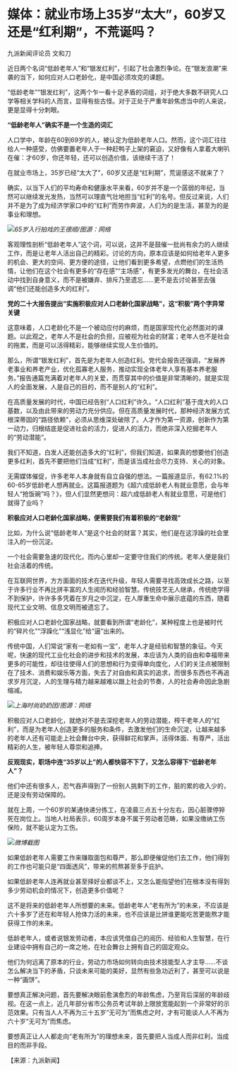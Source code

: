 # 媒体：就业市场上35岁“太大”，60岁又还是“红利期”，不荒诞吗？

九派新闻评论员 文和刀

近日两个名词“低龄老年人”和“银发红利”，引起了社会激烈争论。在“银发浪潮”来袭的当下，如何应对人口老龄化，是中国必须攻克的课题。

“低龄老年”“银发红利”，这两个乍一看十足矛盾的词组，对于绝大多数不研究人口学等相关学科的人而言，显得有些古怪。对于正处于严重年龄焦虑当中的人来说，更是显得十分刺眼。

**“低龄老年人”确实不是一个生造的词汇**

人口学中，年龄在60到69岁的人，被认定为低龄老年人口。然而，这个词汇往往给人一种感受，仿佛要置老年人于一种赶鸭子上架的窘迫，又好像有人拿着大喇叭在催：才60岁，你还年轻，还可以创造价值，该继续干活了！

在就业市场上，35岁已经“太大了”，60岁又还是“红利期”，荒诞感这不就来了？

确实，以当下人们的平均寿命和健康水平来看，60岁并不是一个孱弱的年纪，当然可以继续发光发热，当然可以理直气壮地担当“红利”的名号。但反过来说，人们并不是为了成为经济学家口中的“红利”而劳作奔波，人们为的是生活，甚至为的是事业和理想。

![](https://inews.gtimg.com/om_bt/OlNa35tE03iB9qvGstjOXlzvFZA0fcq9ETvRqqO2EWTk8AA/1000)_65岁入行拍戏的王德顺/图源：网络_

客观理性剖析“低龄老年人”这个词，可以说，这并不是鼓催一批尚有余力的人继续工作，而是让老年人活出自己的精彩。讨论的方向，原本应该是如何给老年人更多的机会、更大的空间、更方便的途径，让他们看到更多希望，点燃他们的生活热情，让他们在这个社会有更多的“存在感”“主场感”，有更多发光的舞台，在社会活动中找到自身意义，而不是被嫌弃、排斥乃至遗忘……更不是去讨论甚至去强调“他们还能创造多大的红利”。

**党的二十大报告提出“实施积极应对人口老龄化国家战略”，这“积极”两个字异常关键**

这意味着，人口老龄化不是一个被动应付的麻烦，而是国家现代化必然面对的课题。以此观之，老年人不是社会的负担，应被视为社会的财富；老年人也不是社会的拖累，而是可以活得精彩，能够继续实现人生价值的。

那么，所谓“银发红利”，首先是为老年人创造红利。党代会报告还强调，“发展养老事业和养老产业，优化孤寡老人服务，推动实现全体老年人享有基本养老服务。”报告通篇充满着对老年人的关爱，而贯穿其中的价值是非常清晰的，就是实现人的全面发展，人是自己的目的，而不是别人的“红利”。

在高质量发展的时代，中国已经告别“人口红利”许久。“人口红利”基于庞大的人口基数，以及由此带来的劳动力充分供应。但在高质量发展时代，那种经济发展方式根深蒂固的“路径依赖”，必须从思维深处破除了。人才作为第一资源，创新作为第一动力，归根结底是促进社会的活力，促进人的活力，而绝非深入挖掘老年人的“劳动潜能”。

我们不知道，白发人还能创造多大的“红利”，但我们知道，如果真的想要他们创造更多红利，首先不要把他们当成“红利”，而是该当成社会尽力支持、关心的对象。

无需媒体催促，许多老年人本身就有自立自强的想法。一篇报道显示，有62.1%的60-65岁低龄老人想再就业。这篇报道题为《超六成低龄老人有就业意愿，会与年轻人“抢饭碗”吗？》，但人们显然更想问：超六成低龄老人有就业意愿，可是他们就得了业吗？

**积极应对人口老龄化国家战略，便需要我们有着积极的“老龄观”**

比如，为什么说“低龄老年人”是这个社会的财富？其实，他们是在这浮躁的社会里注入的一份沉淀。

一个社会需要急速的现代化，而内心里却一定要守住我们的传统。老年人便是我们社会活着的传统。

在互联网世界，方方面面的技术在迭代升级，年轻人需要寻找高效成长之路，以至于许多行业不再比拼丰富的人生阅历和经验智慧。传统技艺无人继承，传统绝学得不到保护，许许多多凭着在岁月之中沉淀，在人厚重生命中展示底蕴的东西，随着现代工业文明、信息文明而被遗忘了。

积极应对人口老龄化国家战略，就要看到所谓“老龄化”，某种程度上也是被时代的“碎片化”“浮躁化”“浅显化”给“逼”出来的。

传统中国，人们常说“家有一老如有一宝”，老年人才是经验和智慧的象征。今天呢，快速的现代工业化社会的进步和技术的发展，本应该为人类的自由和幸福带来更多的可能性，却往往使得人们的思想和行为变得单向度化，人们的关注点被限制在了技术、消费和娱乐等方面，失去了对自由和真实的追求，而很多东西也不再追求岁月沉淀，人的生理与精力越来越难以跟上社会的节奏，人的社会寿命因此急剧缩减。

![](https://inews.gtimg.com/om_bt/OKIA4zq_NaUHkQEV7hPftomsNKNT6qJNpJeaIBWsa6xcEAA/1000)_上海时尚奶奶团/图源：网络_

积极应对人口老龄化，就绝对不是去深挖老年人的劳动潜能，榨干老年人的“红利”，而是为老年人创造更多的服务和条件，去激发他们的生命沉淀，让越来越多的老年人还有可能走上社会舞台中央，获得鲜花和掌声，活得体面、有尊严，活出精彩的人生，被年轻人尊崇和追捧。

**反观现实，职场中连“35岁以上”的人都快容不下了，又怎么容得下“低龄老年人”？**

他们中还有很多人，忍气吞声得到了一份别人挑剩下的工作，脏的累的收入少的，还是没有劳动保障的。

就在上周，一个60岁的某通快递分拣工，在凌晨三点五十分左右，因心脏骤停猝死在岗位上。当地人社局表示，60周岁本身不属于劳动者范畴，如果没缴纳工伤保险，就不能认定为工伤。

![](https://inews.gtimg.com/om_bt/O6ezcq3ZvA985AsuMiPtZRuhCkqknP18cEUYKqJ9iKB74AA/1000)_微博截图_

如果低龄老年人需要工作来赚取面包和尊严，那么即便催促他们去工作，他们得到的工作也可能只是“四面透风”，带来的煎熬甚至多于庇护。

如果低龄老年人连再就业甚至择好业都谈不上，又怎么能指望他们在根本没有得到多少劳动机会的情况下，创造更多价值呢？

这不是将来的低龄老年人所想要的未来。低龄老年人“老有所为”的未来，不应该是六十多岁了还在和年轻人抢体力活的未来，也不应该是比拼谁更能吃苦更能熬才能获得工作的未来。

低龄老年人，或者说银发劳动者，本应该凭借自己的阅历、经验和人生智慧，在行业建设中拥有自己的一席之地，在社会舞台上拥有自己的固定观众。

他们为何远离了原本的行业，劳动力市场如何转向由技术技能型人才主导……不谈怎么解决当下的矛盾，只谈未来可能的美好，显然有些急功近利了，甚至可以说是一种“画饼”。

要想真正解决问题，首先要解决眼前愈演愈烈的年龄焦虑，乃至背后深层的年龄歧视。在这一点上，近几年部分省市公务员考试年龄上限放宽能起到一个非常好的示范效果。只有当人人不再为三十五岁“无可为”而焦虑之时，才有可能谈人人不再为六十岁“无可为”而焦虑。

要想真正让人人都走向“老有所为”的理想未来，首先要把人当成人而非红利，当成目的而非手段。

【来源：九派新闻】

